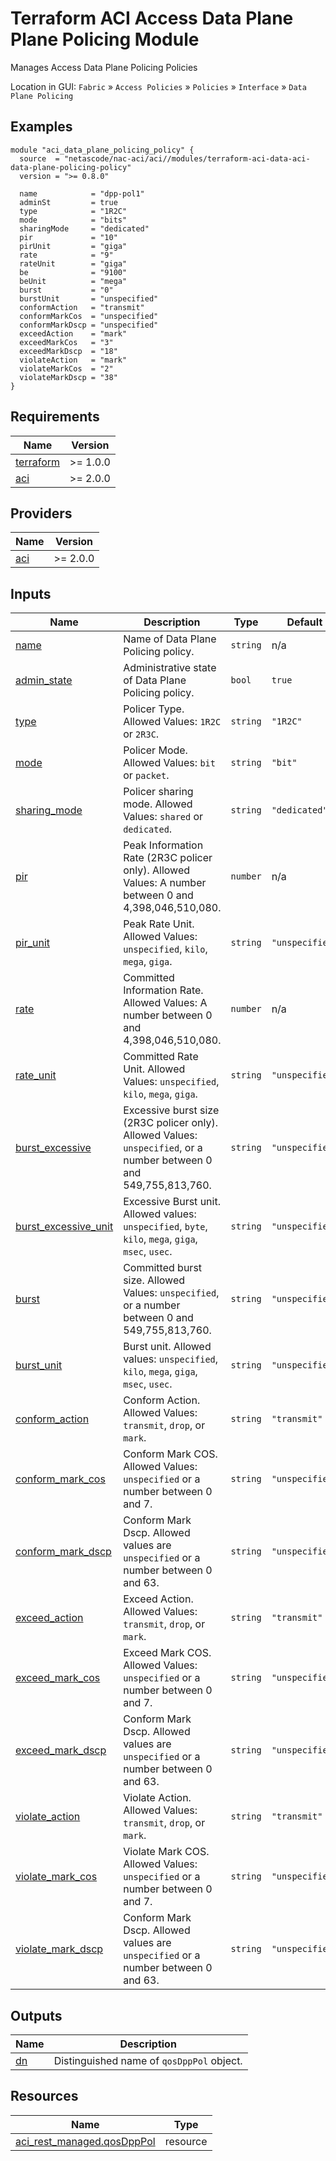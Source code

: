 <!-- BEGIN_TF_DOCS -->
# Terraform ACI Access Data Plane Plane Policing Module

Manages Access Data Plane Policing Policies

Location in GUI:
`Fabric` » `Access Policies` » `Policies` » `Interface` » `Data Plane Policing`

## Examples

```hcl
module "aci_data_plane_policing_policy" {
  source  = "netascode/nac-aci/aci//modules/terraform-aci-data-aci-data-plane-policing-policy"
  version = ">= 0.8.0"

  name            = "dpp-pol1"
  adminSt         = true
  type            = "1R2C"
  mode            = "bits"
  sharingMode     = "dedicated"
  pir             = "10"
  pirUnit         = "giga"
  rate            = "9"
  rateUnit        = "giga"
  be              = "9100"
  beUnit          = "mega"
  burst           = "0"
  burstUnit       = "unspecified"
  conformAction   = "transmit"
  conformMarkCos  = "unspecified"
  conformMarkDscp = "unspecified"
  exceedAction    = "mark"
  exceedMarkCos   = "3"
  exceedMarkDscp  = "18"
  violateAction   = "mark"
  violateMarkCos  = "2"
  violateMarkDscp = "38"
}
```

## Requirements

| Name | Version |
|------|---------|
| <a name="requirement_terraform"></a> [terraform](#requirement\_terraform) | >= 1.0.0 |
| <a name="requirement_aci"></a> [aci](#requirement\_aci) | >= 2.0.0 |

## Providers

| Name | Version |
|------|---------|
| <a name="provider_aci"></a> [aci](#provider\_aci) | >= 2.0.0 |

## Inputs

| Name | Description | Type | Default | Required |
|------|-------------|------|---------|:--------:|
| <a name="input_name"></a> [name](#input\_name) | Name of Data Plane Policing policy. | `string` | n/a | yes |
| <a name="input_admin_state"></a> [admin\_state](#input\_admin\_state) | Administrative state of Data Plane Policing policy. | `bool` | `true` | no |
| <a name="input_type"></a> [type](#input\_type) | Policer Type. Allowed Values: `1R2C` or `2R3C`. | `string` | `"1R2C"` | no |
| <a name="input_mode"></a> [mode](#input\_mode) | Policer Mode.  Allowed Values: `bit` or `packet`. | `string` | `"bit"` | no |
| <a name="input_sharing_mode"></a> [sharing\_mode](#input\_sharing\_mode) | Policer sharing mode. Allowed Values: `shared` or `dedicated`. | `string` | `"dedicated"` | no |
| <a name="input_pir"></a> [pir](#input\_pir) | Peak Information Rate (2R3C policer only). Allowed Values: A number between 0 and 4,398,046,510,080. | `number` | n/a | yes |
| <a name="input_pir_unit"></a> [pir\_unit](#input\_pir\_unit) | Peak Rate Unit. Allowed Values: `unspecified`, `kilo`, `mega`, `giga`. | `string` | `"unspecified"` | no |
| <a name="input_rate"></a> [rate](#input\_rate) | Committed Information Rate. Allowed Values: A number between 0 and 4,398,046,510,080. | `number` | n/a | yes |
| <a name="input_rate_unit"></a> [rate\_unit](#input\_rate\_unit) | Committed Rate Unit. Allowed Values: `unspecified`, `kilo`, `mega`, `giga`. | `string` | `"unspecified"` | no |
| <a name="input_burst_excessive"></a> [burst\_excessive](#input\_burst\_excessive) | Excessive burst size (2R3C policer only). Allowed Values: `unspecified`, or a number between 0 and 549,755,813,760. | `string` | `"unspecified"` | no |
| <a name="input_burst_excessive_unit"></a> [burst\_excessive\_unit](#input\_burst\_excessive\_unit) | Excessive Burst unit.  Allowed values: `unspecified`, `byte`, `kilo`, `mega`, `giga`, `msec`, `usec`. | `string` | `"unspecified"` | no |
| <a name="input_burst"></a> [burst](#input\_burst) | Committed burst size. Allowed Values: `unspecified`, or a number between 0 and 549,755,813,760. | `string` | `"unspecified"` | no |
| <a name="input_burst_unit"></a> [burst\_unit](#input\_burst\_unit) | Burst unit.  Allowed values: `unspecified`, `kilo`, `mega`, `giga`, `msec`, `usec`. | `string` | `"unspecified"` | no |
| <a name="input_conform_action"></a> [conform\_action](#input\_conform\_action) | Conform Action. Allowed Values: `transmit`, `drop`, or `mark`. | `string` | `"transmit"` | no |
| <a name="input_conform_mark_cos"></a> [conform\_mark\_cos](#input\_conform\_mark\_cos) | Conform Mark COS.  Allowed Values: `unspecified` or a number between 0 and 7. | `string` | `"unspecified"` | no |
| <a name="input_conform_mark_dscp"></a> [conform\_mark\_dscp](#input\_conform\_mark\_dscp) | Conform Mark Dscp. Allowed values are `unspecified` or a number between 0 and 63. | `string` | `"unspecified"` | no |
| <a name="input_exceed_action"></a> [exceed\_action](#input\_exceed\_action) | Exceed Action. Allowed Values: `transmit`, `drop`, or `mark`. | `string` | `"transmit"` | no |
| <a name="input_exceed_mark_cos"></a> [exceed\_mark\_cos](#input\_exceed\_mark\_cos) | Exceed Mark COS.  Allowed Values: `unspecified` or a number between 0 and 7. | `string` | `"unspecified"` | no |
| <a name="input_exceed_mark_dscp"></a> [exceed\_mark\_dscp](#input\_exceed\_mark\_dscp) | Conform Mark Dscp. Allowed values are `unspecified` or a number between 0 and 63. | `string` | `"unspecified"` | no |
| <a name="input_violate_action"></a> [violate\_action](#input\_violate\_action) | Violate Action. Allowed Values: `transmit`, `drop`, or `mark`. | `string` | `"transmit"` | no |
| <a name="input_violate_mark_cos"></a> [violate\_mark\_cos](#input\_violate\_mark\_cos) | Violate Mark COS.  Allowed Values: `unspecified` or a number between 0 and 7. | `string` | `"unspecified"` | no |
| <a name="input_violate_mark_dscp"></a> [violate\_mark\_dscp](#input\_violate\_mark\_dscp) | Conform Mark Dscp. Allowed values are `unspecified` or a number between 0 and 63. | `string` | `"unspecified"` | no |

## Outputs

| Name | Description |
|------|-------------|
| <a name="output_dn"></a> [dn](#output\_dn) | Distinguished name of `qosDppPol` object. |

## Resources

| Name | Type |
|------|------|
| [aci_rest_managed.qosDppPol](https://registry.terraform.io/providers/CiscoDevNet/aci/latest/docs/resources/rest_managed) | resource |
<!-- END_TF_DOCS -->